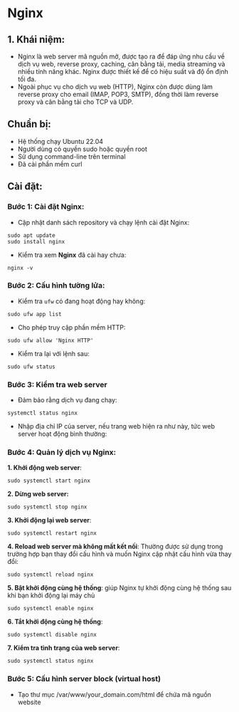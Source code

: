# Nginx
## 1. Khái niệm: 
- Nginx là web server mã nguồn mở, được tạo ra để đáp ứng nhu cầu về dịch vụ web, reverse proxy, caching, cân bằng tải, media streaming và nhiều tính năng khác. Nginx được thiết kế để có hiệu suất và độ ổn định tối đa.
- Ngoài phục vụ cho dịch vụ web (HTTP), Nginx còn được dùng làm reverse proxy cho email (IMAP, POP3, SMTP), đồng thời làm reverse proxy và cân bằng tải cho TCP và UDP.

## Chuẩn bị: 
- Hệ thống chạy Ubuntu 22.04
- Người dùng có quyền sudo hoặc quyền root
- Sử dụng command-line trên terminal
- Đã cài phần mềm curl

## Cài đặt: 
### Bước 1: Cài đặt Nginx:
- Cập nhật danh sách repository và chạy lệnh cài đặt Nginx:
```
sudo apt update
sudo install nginx
```
- Kiểm tra xem **Nginx** đã cài hay chưa:
```
nginx -v
```

### Bước 2: Cấu hình tường lửa:
- Kiểm tra `ufw` có đang hoạt động hay không:
```
sudo ufw app list
```
- Cho phép truy cập phần mềm HTTP:
```
sudo ufw allow 'Nginx HTTP'
```
- Kiểm tra lại với lệnh sau:
```
sudo ufw status
```

### Bước 3: Kiểm tra web server
- Đảm bảo rằng dịch vụ đang chạy:
```
systemctl status nginx
```
- Nhập địa chỉ IP của server, nếu trang web hiện ra như này, tức web server hoạt động bình thường:

### Bước 4: Quản lý dịch vụ Nginx:
**1. Khởi động web server**:
```
sudo systemctl start nginx
```
**2. Dừng web server:**
```
sudo systemctl stop nginx
```
**3. Khởi động lại web server**: 
```
sudo systemctl restart nginx
```
**4. Reload web server mà không mất kết nối**: Thường được sử dụng trong trường hợp bạn thay đổi cấu hình và muốn Nginx cập nhật cấu hình vừa thay đổi:
```
sudo systemctl reload nginx
```
**5. Bật khởi động cùng hệ thống**: giúp Nginx tự khởi động cùng hệ thống sau khi bạn khởi động lại máy chủ
```
sudo systemctl enable nginx
```
**6. Tắt khởi động cùng hệ thống**:
```
sudo systemctl disable nginx
```
**7. Kiểm tra tình trạng của web server**:
```
sudo systemctl status nginx
```

### Bước 5: Cấu hình server block (virtual host)
- Tạo thư mục /var/www/your_domain.com/html để chứa mã nguồn website
